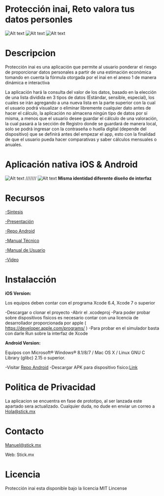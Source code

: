 # Protección inai, Reto valora tus datos personles

![Alt text](http://i67.tinypic.com/2vnqhxz.png)   ![Alt text](http://i63.tinypic.com/11japw9.png)    ![Alt text](http://i65.tinypic.com/21eyr7n.png)


# Descripcion

Protección inai es una aplicación que permite al usuario ponderar el riesgo de proporcionar datos personales a partir de una estimación económica tomando en cuenta la fórmula otorgada por el inai en el anexo 1 de manera dinámica e interactiva

La aplicación hará la consulta del valor de los datos, basado en la elección de una lista dividida en 
3 tipos de datos (Estándar, sensible, especial), los cuales se irán agregando a una nueva lista en la 
parte superior con la cual el usuario podrá visualizar o eliminar libremente cualquier dato antes de 
hacer el cálculo, la aplicación no almacena ningún tipo de datos por sí misma, a menos que el usuario
desee guardar el cálculo de una valoración, la cual pasará a la sección de Registro donde se guardará 
de manera local, solo se podrá ingresar con la contraseña o huella digital (depende del dispositivo) 
que se definirá antes del empezar el app, esto con la finalidad de que el usuario pueda hacer comparativas 
y saber cálculos mensuales o anuales.


# Aplicación nativa iOS & Android

![Alt text](http://i63.tinypic.com/xb9xe0.png) ///////  ![Alt text](http://i68.tinypic.com/30u8w7n.png)
**Misma identidad diferente diseño de interfaz**


# Recursos


[-Sintesis](https://goo.gl/ZL51GE)

[-Presentación](https://goo.gl/8hBpbE)

[-Repo Android](https://github.com/MonsterV/Inai-App-Android)

[-Manual Técnico](https://goo.gl/0ZzvZE)

[-Manual de Usuario](https://goo.gl/hGbAvT)

[-Video](https://goo.gl/UtzZiF)


# Instalacción


**iOS Version:**

Los equipos deben contar con el programa Xcode 6.4, Xcode 7 o superior

-Descargar o clonar el proyecto 
-Abrir el .xcodeproj
-Para poder probar sobre dispositivos fisicos es necesario contar con una licencia de desarrollador proporcionada
por apple ( https://developer.apple.com/programs/ )
-Para probar en el simulador basta con darle Run sobre la interfaz de Xcode

**Android Version:**

Equipos con Microsoft® Windows® 8.1/8/7  /  Mac OS X  /  Linux GNU C Library (glibc) 2.15 o superior.

-Visitar [Repo Android](https://github.com/MonsterV/Inai-App-Android)
-Descargar APK para dispositivo fisico:[Link](https://www.dropbox.com/s/0b95t6scgc0a199/app-release.apk.zip?dl=0)


# Politica de Privacidad

La aplicacion se encuentra en fase de prototipo, al ser lanzada este apartado sera actualizado.
Cualquier duda, no dude en enviar un correo a Hola@stick.mx


# Contacto

Manuel@stick.mx

Web: Stick.mx


# Licencia 

Protección inai esta disponible bajo la licencia MIT Lincense

